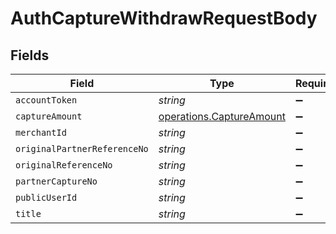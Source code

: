 # AuthCaptureWithdrawRequestBody


## Fields

| Field                                                                | Type                                                                 | Required                                                             | Description                                                          | Example                                                              |
| -------------------------------------------------------------------- | -------------------------------------------------------------------- | -------------------------------------------------------------------- | -------------------------------------------------------------------- | -------------------------------------------------------------------- |
| `accountToken`                                                       | *string*                                                             | :heavy_minus_sign:                                                   | N/A                                                                  | 633ca3e9035441299cca3bd54392b6af                                     |
| `captureAmount`                                                      | [operations.CaptureAmount](../../models/operations/captureamount.md) | :heavy_minus_sign:                                                   | N/A                                                                  |                                                                      |
| `merchantId`                                                         | *string*                                                             | :heavy_minus_sign:                                                   | N/A                                                                  | AYOPOP                                                               |
| `originalPartnerReferenceNo`                                         | *string*                                                             | :heavy_minus_sign:                                                   | N/A                                                                  | 2020102900000000000100                                               |
| `originalReferenceNo`                                                | *string*                                                             | :heavy_minus_sign:                                                   | N/A                                                                  | 9484481d8f98495288f1c79b0363161c                                     |
| `partnerCaptureNo`                                                   | *string*                                                             | :heavy_minus_sign:                                                   | N/A                                                                  | 2020102900000000000103                                               |
| `publicUserId`                                                       | *string*                                                             | :heavy_minus_sign:                                                   | N/A                                                                  | AYOPOP-285FWN8WD                                                     |
| `title`                                                              | *string*                                                             | :heavy_minus_sign:                                                   | N/A                                                                  | Test_Chaitu_01                                                       |